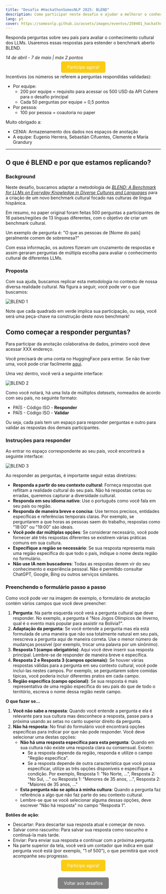 ```yaml
---
title: "Desafio #HackathonSomosNLP 2025: BLEND"
description: Como participar neste desafio e ajudar a melhorar o conhecimento cultural dos modelos de linguagem
lang: pt
cover: https://somosnlp.github.io/assets/images/eventos/250401_hackathon_sinfecha.jpg
---
```


Responda perguntas sobre seu país para avaliar o conhecimento cultural dos LLMs. Usaremos essas respostas para estender o benchmark aberto BLEND.

*14 de abril - 7 de maio | máx 2 pontos*

<center><a href="https://somosnlp-blend-es.hf.space/" target="_blank" style="background-color:#FACC15; color:white; padding:10px 20px; text-decoration:none; border-radius:5px;">Participe agora!</a></center>

Incentivos (os números se referem a perguntas respondidas validadas):
- Por equipe:
    - 200 por equipe = requisito para acessar os 500 USD da API Cohere para o desafio principal
    - Cada 50 perguntas por equipe = 0,5 pontos
- Por pessoa:
    - 100 por pessoa = coautoria no paper

Muito obrigado a:
- CENIA: Armazenamento dos dados nos espaços de anotação
- A equipe: Eugenio Herrera, Sebastián Cifuentes, Clemente e María Grandury

---

## **O que é BLEND e por que estamos replicando?**

### **Background**

Neste desafio, buscamos adaptar a metodologia de [*BLEND: A Benchmark for LLMs on Everyday Knowledge in Diverse Cultures and Languages*](https://arxiv.org/abs/2406.09948) para a criação de um novo benchmark cultural focado nas culturas de língua hispânica.

Em resumo, no paper original foram feitas 500 perguntas a participantes de 16 países/regiões de 13 línguas diferentes, com o objetivo de criar um benchmark cultural.

Um exemplo de pergunta é: "O que as pessoas de [Nome do país] geralmente comem de sobremesa?"

Com essa informação, os autores fizeram um cruzamento de respostas e assim geraram perguntas de múltipla escolha para avaliar o conhecimento cultural de diferentes LLMs.

### **Proposta**

Com sua ajuda, buscamos replicar esta metodologia no contexto de nossa diversa realidade cultural. Na figura a seguir, você pode ver o que buscamos:

![BLEND 1](https://somosnlp.github.io/assets/images/blog/retos_2025_blend_1.png)

Note que cada quadrado em verde implica sua participação, ou seja, você será uma peça-chave na construção deste novo benchmark!

## **Como começar a responder perguntas?**

Para participar da anotação colaborativa de dados, primeiro você deve acessar XXX endereço.

Você precisará de uma conta no HuggingFace para entrar. Se não tiver uma, você pode criar facilmente [aqui](https://huggingface.co/join).

Uma vez dentro, você verá a seguinte interface:

![BLEND 2](https://somosnlp.github.io/assets/images/blog/retos_2025_blend_2.png)

Como você notará, há uma lista de múltiplos *datasets*, nomeados de acordo com seu país, no seguinte formato:

- PAÍS - Código ISO - **Responder**
- PAÍS - Código ISO - **Validar**

Ou seja, cada país tem um espaço para responder perguntas e outro para validar as respostas dos demais participantes.

### **Instruções para responder**

Ao entrar no espaço correspondente ao seu país, você encontrará a seguinte interface:

![BLEND 3](https://somosnlp.github.io/assets/images/blog/retos_2025_blend_3.png)

Ao responder as perguntas, é importante seguir estas diretrizes:

- **Responda a partir do seu contexto cultural**: Forneça respostas que reflitam a realidade cultural do seu país. Não há respostas certas ou erradas, queremos capturar a diversidade cultural.
- **Responda em seu idioma nativo**: Use o português como você fala em seu país ou região.
- **Responda de maneira breve e concisa**: Use termos precisos, entidades específicas e referências temporais claras. Por exemplo, se perguntarem a que horas as pessoas saem do trabalho, respostas como "18:00" ou "19:00" são ideais.
- **Você pode dar múltiplas opções**: Se considerar necessário, você pode fornecer até três respostas diferentes se existirem várias práticas comuns em sua cultura.
- **Especifique a região se necessário**: Se sua resposta representa mais uma região específica do que todo o país, indique o nome desta região no formulário.
- **Não use IA nem buscadores**: Todas as respostas devem vir do seu conhecimento e experiência pessoal. Não é permitido consultar ChatGPT, Google, Bing ou outros serviços similares.

### **Preenchendo o formulário passo a passo**

Como você pode ver na imagem de exemplo, o formulário de anotação contém vários campos que você deve preencher:

1. **Pergunta**: Na parte esquerda você verá a pergunta cultural que deve responder. No exemplo, a pergunta é "Nos Jogos Olímpicos de Inverno, qual é o evento mais popular para assistir na Bolívia?".
2. **Adaptação da pergunta:** Se você entende a pergunta mas ela está formulada de uma maneira que não soa totalmente natural em seu país, reescreva a pergunta aqui de maneira correta. Use o menor número de mudanças possível (por exemplo, trocar uma palavra por um sinônimo).
3. **Resposta 1 (campo obrigatório)**: Aqui você deve inserir sua resposta principal. Lembre-se de responder de maneira breve e específica.
4. **Resposta 2 e Resposta 3 (campos opcionais)**: Se houver várias respostas válidas para a pergunta em seu contexto cultural, você pode incluí-las nestes campos. Por exemplo, se perguntarem sobre comidas típicas, você poderia incluir diferentes pratos em cada campo.
5. **Região específica (campo opcional)**: Se sua resposta é mais representativa de uma região específica do seu país do que de todo o território, escreva o nome dessa região neste campo.

**O que fazer se...**

1. **Você não sabe a resposta**: Quando você entende a pergunta e ela é relevante para sua cultura mas desconhece a resposta, passe para a próxima usando as setas no canto superior direito da pergunta.
2. **Não há resposta:** No final do formulário você encontrará opções específicas para indicar por que não pode responder. Você deve selecionar uma destas opções:
    - **Não há uma resposta específica para esta pergunta**: Quando em sua cultura não existe uma resposta clara ou consensual. Exceto:
        - Se a resposta depende da região, responda e utilize o campo "Região específica".
        - Se a resposta depende de outra característica que você possa especificar, utilize as três opções disponíveis e especifique a condição. Por exemplo, Resposta 1: "No Norte, ...", Resposta 2: "No Sul, ..." ou Resposta 1: "Menores de 35 anos, ...", Resposta 2: "Maiores de 35 anos, ..."
    - **Esta pergunta não se aplica à minha cultura**: Quando a pergunta faz referência a algo que não faz parte do seu contexto cultural.
    - Lembre-se que se você selecionar alguma dessas opções, deve escrever "Não há resposta" no campo "Resposta 1".

**Botões de ação**:
- Descartar: Para descartar sua resposta atual e começar de novo.
- Salvar como rascunho: Para salvar sua resposta como rascunho e continuá-la mais tarde.
- Enviar: Para enviar sua resposta e continuar com a próxima pergunta.
- Na parte superior da tela, você verá um contador que indica em qual pergunta você está (por exemplo, "1 of 500"), o que permitirá que você acompanhe seu progresso. 

<center><a href="https://somosnlp-blend-es.hf.space/" target="_blank" style="background-color:#FACC15; color:white; padding:10px 20px; text-decoration:none; border-radius:5px;">Participe agora!</a></center>

<center style="margin-top:40px;"><a href="https://somosnlp.org/pt/hackathon/retos" target="_blank" style="background-color:gray; color:white; padding:10px 20px; text-decoration:none; border-radius:5px;">Voltar aos desafios</a></center>
